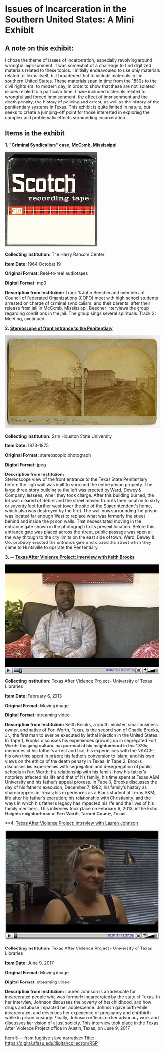 # Issues of Incarceration in the Southern United States: A Mini Exhibit

## A note on this exhibit: 

I chose the theme of issues of incarceration, especially revolving around wrongful imprisonment. 
It was somewhat of a challenge to find digitized materials related to these topics. I initially 
endeavoured to use only materials related to Texas itself, but broadened that to include materials 
in the southern United States. These materials span in time from the 1860s to the civil rights era, 
to modern day, in order to show that these are not isolated issues related to a particular time. 
I have included materials related to wrongful and forced imprisonment, the affect of imprisonment 
and the death penalty, the history of policing and arrest, as well as the history of the penitientiary 
systems in Texas. This exhibit is quite limited in nature, but seeks to create a jumping-off point for 
those interested in exploring the complex and problematic effects surrounding incarceration. 

## Items in the exhibit

**1. ["Criminal Syndicalism" case, McComb, Mississippi](https://hrc.contentdm.oclc.org/digital/collection/p15878coll1/id/37)**

![HRC reel case image](/images/HRC-Beecher-audio-image.jpg)

**Collecting Institution:** The Harry Ransom Center

**Item Date:** 1964 October 19

**Original Format:** Reel-to-reel audiotapes

**Digital Format:** mp3

**Description from Institution:** 
Track 1: John Beecher and members of Council of Federated Organizations (COFO) meet with high school students arrested on charge of criminal syndicalism, and their parents, after their release from jail in McComb, Mississippi. Beecher interviews the group regarding conditions in the jail. The group sings several spirituals. Track 2: Meeting, continued.





**2\. [Stereoscope of front entrance to the Penitentiary](https://digital.library.shsu.edu/digital/collection/p243coll3/id/5607)**

![Sam Houston State Stereoscope Image](/images/SamHouston-steroscopic-prison.jpg)

**Collecting Institution:** Sam Houston State University

**Item Date:** 1873-1875

**Original Format:** stereoscopic photograph

**Digital Format:** jpeg

**Description from Institution:** 	
Stereoscope view of the front entrance to the Texas State Penitentiary before the high wall was built to surround the entire prison property. The large three-story building to the left was erected by Ward, Dewey & Company, lessees, when they took charge. After this building burned, the lot was cleared of debris and the street moved from its then location to sixty or seventy feet further west (over the site of the Superintendent's home, which also was destroyed by the fire). The wall now surrounding the prison was located far enough West to replace what was formerly the street behind and inside the prison walls. That necessitated moving in the entrance gate shown in the photograph to its present location. Before this entrance gate was placed across the street, public passage was open all the way through to the city limits on the east side of town. Ward, Dewey & Co. probably erected the entrance gate and closed the street when they came to Huntsville to operate the Penitentiary.


**3\. -- [Texas After Violence Project: Interview with Keith Brooks](http://av.lib.utexas.edu/index.php?title=TAVP:Keith_Brooks_1)**

![TAVP Keith Brooks video image](/images/TAVP-Keith-Brooks.png)

**Collecting Institution:** Texas After Violence Project - University of Texas Libraries 

**Item Date:** February 6, 2013

**Original Format:** Moving image

**Digital Format:** streaming video

**Description from Institution:**
Keith Brooks, a youth minister, small business owner, and native of Fort Worth, Texas, is the second son of Charlie Brooks, Jr., the first man to ever be executed by lethal injection in the United States. In Tape 1, Brooks discusses his experiences growing up in segregated Fort Worth; the gang culture that permeated his neighborhood in the 1970s; memories of his father’s arrest and trial; his experiences with the NAACP; his own time spent in prison; his father’s conversion to Islam; and his own views on the ethics of the death penalty in Texas. In Tape 2, Brooks discusses his experiences with segregation and desegregation of public schools in Fort Worth; his relationship with his family; how his father’s notoriety affected his life and that of his family; his time spent at Texas A&M University and his father’s appeal process. In Tape 3, Brooks discusses the day of his father’s execution, December 7, 1982; his family’s history as sharecroppers in Texas; his experiences as a Black student at Texas A&M; life after his father’s execution; his relationship with Christianity; and the ways in which his father’s legacy has impacted his life and the lives of his family members. This interview took place on February 6, 2013, in the Echo Heights neighborhood of Fort Worth, Tarrant County, Texas.

**4\. [Texas After Violence Project: Interview with Lauren Johnson](http://av.lib.utexas.edu/index.php?title=TAVP:Lauren_Johnson&p=video1&b=0)

![TAVP Lauren Johnson video image](/images/TAVP-Lauren-Johnson.png)

**Collecting Institution:** Texas After Violence Project - University of Texas Libraries 

**Item Date:** June 9, 2017

**Original Format:** Moving image

**Digital Format:** streaming video

**Description from Institution:** 
Lauren Johnson is an advocate for incarcerated people who was formerly incarcerated by the state of Texas. In her interview, Johnson discusses the poverty of her childhood, and how drugs and abuse impacted her adolescence. Johnson gave birth while incarcerated, and describes her experience of pregnancy and childbirth while in prison custody. Finally, Johnson reflects on her advocacy work and discusses her vision of a just society. This interview took place in the Texas After Violence Project office in Austin, Texas, on June 9, 2017


Item 5 -- from fugitive slave narratives
Title:
https://digital.sfasu.edu/digital/collection/RSP
